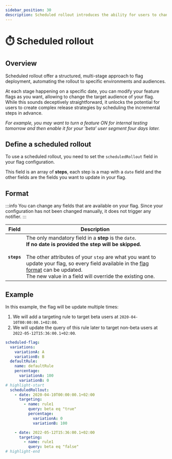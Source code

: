 ```yaml
---
sidebar_position: 30
description: Scheduled rollout introduces the ability for users to changes their flags for future points in time.
---
```

# ⏱️ Scheduled rollout

## Overview
Scheduled rollout offer a structured, multi-stage approach to flag deployment, automating the rollout to specific environments and audiences.

At each stage happening on a specific date, you can modify your feature flags as you want, allowing to change the target audience of your flag.    
While this sounds deceptively straightforward, it unlocks the potential for users to create complex release strategies by scheduling the incremental steps in advance.

_For example, you may want to turn a feature ON for internal testing tomorrow and then enable it for your ‘beta’ user segment four days later._

## Define a scheduled rollout
To use a scheduled rollout, you need to set the `scheduledRollout` field in your flag configuration.

This field is an array of **steps**, each step is a map with a `date` field and the other fields are the fields you want to update in your flag.

## Format

:::info
You can change any fields that are available on your flag.
Since your configuration has not been changed manually, it does not trigger any notifier.
:::

| Field       | Description                                                                                                                                                                                                                                                                                                                                   |
|-------------|-----------------------------------------------------------------------------------------------------------------------------------------------------------------------------------------------------------------------------------------------------------------------------------------------------------------------------------------------|
| **`steps`** | The only mandatory field in a **step** is the `date`.<br/>**If no date is provided the step will be skipped.**<br/><br/>The other attributes of your `step` are what you want to update your flag, so every field available in the [flag format](../flag_format) can be updated.<br/>The new value in a field will override the existing one. |

## Example
In this example, the flag will be update multiple times:
1. We will add a targeting rule to target beta users at `2020-04-10T00:00:00.1+02:00`.
2. We will update the query of this rule later to target non-beta users at `2022-05-12T15:36:00.1+02:00`.

```yaml
scheduled-flag:
  variations:
    variationA: A
    variationB: B
  defaultRule:
    name: defaultRule
    percentage:
      variationA: 100
      variationB: 0
# highlight-start
  scheduledRollout:
    - date: 2020-04-10T00:00:00.1+02:00
      targeting:
        - name: rule1
          query: beta eq "true"
          percentage:
            variationA: 0
            variationB: 100

    - date: 2022-05-12T15:36:00.1+02:00
      targeting:
        - name: rule1
          query: beta eq "false"
# highlight-end
```

